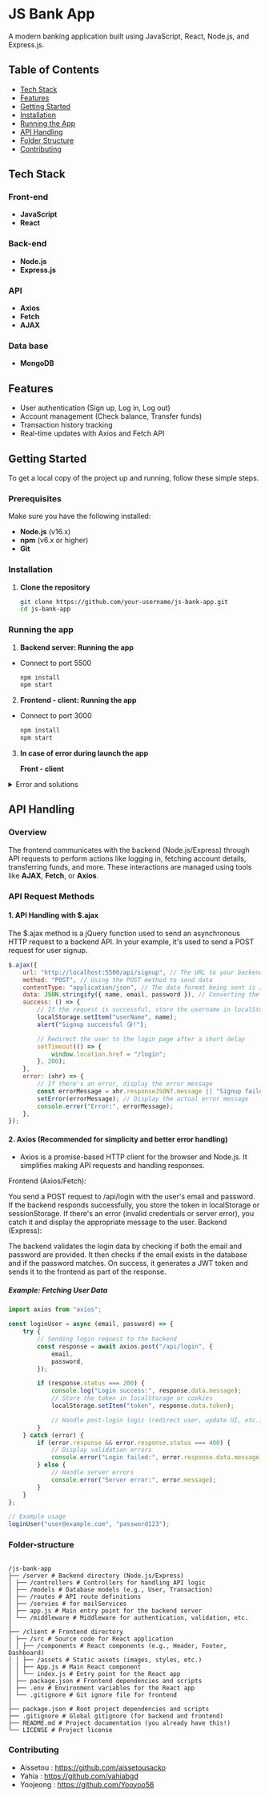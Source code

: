 # JS Bank App

A modern banking application built using JavaScript, React, Node.js, and Express.js.

## Table of Contents

- [Tech Stack](#tech-stack)
- [Features](#features)
- [Getting Started](#getting-started)
- [Installation](#installation)
- [Running the App](#running-the-app)
- [API Handling](#api-handling)
- [Folder Structure](#folder-structure)
- [Contributing](#contributing)

## Tech Stack

### Front-end

- **JavaScript**
- **React**

### Back-end

- **Node.js**
- **Express.js**

### API

- **Axios**
- **Fetch**
- **AJAX**

### Data base

- **MongoDB**

## Features

- User authentication (Sign up, Log in, Log out)
- Account management (Check balance, Transfer funds)
- Transaction history tracking
- Real-time updates with Axios and Fetch API

## Getting Started

To get a local copy of the project up and running, follow these simple steps.

### Prerequisites

Make sure you have the following installed:

- **Node.js** (v16.x)
- **npm** (v6.x or higher)
- **Git**

### Installation

1. **Clone the repository**
   ```bash
   git clone https://github.com/your-username/js-bank-app.git
   cd js-bank-app
   ```

### Running the app

1. **Backend server: Running the app**

- Connect to port 5500

  ```bash
  npm install
  npm start
  ```

2. **Frontend - client: Running the app**

- Connect to port 3000

  ```bash
  npm install
  npm start
  ```

3. **In case of error during launch the app**

   **Front - client**

  <details>
<summary>Error and solutions </summary >

```bash
> mern-client@1.0.0 start
> cross-env NODE_OPTIONS=--openssl-legacy-provider react-scripts start

node: --openssl-legacy-provider is not allowed in NODE_OPTIONS
```

Then,

Solution1 : Clean the Project and Reinstall Dependencies

```bash
rm -rf node_modules package-lock.json
npm cache clean --force
npm install
```

Then, try starting your application again:

```bash
npm start
```

</details>

## API Handling

### Overview

The frontend communicates with the backend (Node.js/Express) through API requests to perform actions like logging in, fetching account details, transferring funds, and more. These interactions are managed using tools like **AJAX**, **Fetch**, or **Axios**.

### API Request Methods

#### 1. **API Handling with $.ajax**

The $.ajax method is a jQuery function used to send an asynchronous HTTP request to a backend API. In your example, it's used to send a POST request for user signup.

```javascript
$.ajax({
	url: "http://localhost:5500/api/signup", // The URL to your backend API endpoint
	method: "POST", // Using the POST method to send data
	contentType: "application/json", // The data format being sent is JSON
	data: JSON.stringify({ name, email, password }), // Converting the JavaScript object into JSON format
	success: () => {
		// If the request is successful, store the username in localStorage and notify the user
		localStorage.setItem("userName", name);
		alert("Signup successful 😘!");

		// Redirect the user to the login page after a short delay
		setTimeout(() => {
			window.location.href = "/login";
		}, 200);
	},
	error: (xhr) => {
		// If there's an error, display the error message
		const errorMessage = xhr.responseJSON?.message || "Signup failed";
		setError(errorMessage); // Display the actual error message
		console.error("Error:", errorMessage);
	},
});
```

#### 2. **Axios** (Recommended for simplicity and better error handling)

- Axios is a promise-based HTTP client for the browser and Node.js. It simplifies making API requests and handling responses.

Frontend (Axios/Fetch):

You send a POST request to /api/login with the user's email and password.
If the backend responds successfully, you store the token in localStorage or sessionStorage.
If there's an error (invalid credentials or server error), you catch it and display the appropriate message to the user.
Backend (Express):

The backend validates the login data by checking if both the email and password are provided.
It then checks if the email exists in the database and if the password matches.
On success, it generates a JWT token and sends it to the frontend as part of the response.

##### Example: Fetching User Data

```javascript
import axios from "axios";

const loginUser = async (email, password) => {
	try {
		// Sending login request to the backend
		const response = await axios.post("/api/login", {
			email,
			password,
		});

		if (response.status === 200) {
			console.log("Login success:", response.data.message);
			// Store the token in localStorage or cookies
			localStorage.setItem("token", response.data.token);

			// Handle post-login logic (redirect user, update UI, etc.)
		}
	} catch (error) {
		if (error.response && error.response.status === 400) {
			// Display validation errors
			console.error("Login failed:", error.response.data.message);
		} else {
			// Handle server errors
			console.error("Server error:", error.message);
		}
	}
};

// Example usage
loginUser("user@example.com", "password123");
```

### Folder-structure

```

/js-bank-app
├── /server # Backend directory (Node.js/Express)
│ ├── /controllers # Controllers for handling API logic
│ ├── /models # Database models (e.g., User, Transaction)
│ ├── /routes # API route definitions
│ ├── /servies # for mailServices
│ ├── app.js # Main entry point for the backend server
│ └── /middleware # Middleware for authentication, validation, etc.
│
├── /client # Frontend directory
│ ├── /src # Source code for React application
│ │ ├── /components # React components (e.g., Header, Footer, Dashboard)
│ │ ├── /assets # Static assets (images, styles, etc.)
│ │ ├── App.js # Main React component
│ │ └── index.js # Entry point for the React app
│ ├── package.json # Frontend dependencies and scripts
│ ├── .env # Environment variables for the React app
│ └── .gitignore # Git ignore file for frontend
│
├── package.json # Root project dependencies and scripts
├── .gitignore # Global gitignore (for backend and frontend)
├── README.md # Project documentation (you already have this!)
└── LICENSE # Project license

```

### Contributing

- Aissetou : https://github.com/aissetousacko
- Yahia : https://github.com/yahiabgd
- Yoojeong : https://github.com/Yooyoo56
